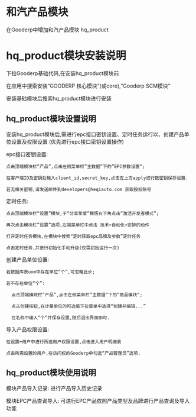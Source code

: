 # 和汽产品模块
在Gooderp中增加和汽产品模块 hq_product

hq_product模块安装说明
=======================================

下拉Gooderp基础代码,在安装hq_product模块前

在应用中搜索安装“GOODERP 核心模块”(或core),“Gooderp SCM模块”

安装基础模块后搜索hq_product模块进行安装


hq_product模块设置说明
----------------------------------
安装hq_product模块后,需进行epc接口密钥设置、定时任务运行以、创建产品单位设置及权限设置
(优先进行epc接口密钥设置操作)

epc接口密钥设置:

    点击顶端模块栏“产品”,点击左侧菜单栏”主数据“下的”EPC参数设置“;
    
    在客户端ID及密钥处输入client_id,secret_key,点击左上方apply进行数密钥保存设置.
    
    若无相关密钥,请发送邮件到developers@heqiauto.com 获取授权账号
    
定时任务:

    点击顶端模块栏“设置”模块,于“分享挚爱”模版右下角点击“激活开发者模式”;
    
    再次点击模块栏”设置”选项,左端菜单栏中点击 技术➡️自动化➡️安排的动作
    
    打开定时任务模块,在模块中搜索“定时获取epc品牌及参数”定时任务
    
    点击定时任务,并进行初始化手动升级(仅需初始运行一次)
   
创建产品单位设置:
    
    若数据库表uom中存在单位“个”,可忽略此步;
    
    若不存在单位“个”:
   
      点击顶端模块栏“产品”,点击左侧菜单栏”主数据“下的”商品模块“;
      
      点击创建按钮,在计量单位的可选值下拉菜单中选择“创建并编辑...”
      
      在名称中输入“个”并保存设置,随后退出界面即可.
  
 导入产品权限设置:
 
    在设置➡️用户中进行所选用户权限设置,点击进入用户明细表
    
    点击所需设置的用户,在访问权的Gooderp中勾选“产品管理员”选项.

hq_product模块使用说明
----------------------------------

模块产品导入记录:
    进行产品导入历史记录

模块EPC产品查询导入:
    可进行EPC产品依照产品类型及品牌进行产品查询及导入功能


